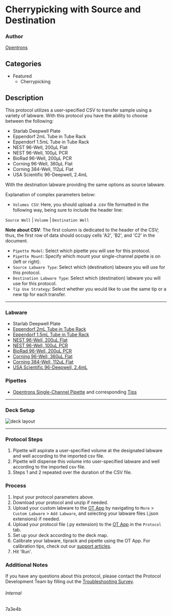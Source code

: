 # Cherrypicking with Source and Destination

### Author
[Opentrons](https://opentrons.com/)

## Categories
* Featured
	* Cherrypicking

## Description
This protocol utilizes a user-specified CSV to transfer sample using a variety of labware. With this protocol you have the ability to choose between the following:

* Starlab Deepwell Plate
* Eppendorf 2mL Tube in Tube Rack
* Eppendorf 1.5mL Tube in Tube Rack
* NEST 96-Well, 200µL Flat
* NEST 96-Well, 100µL PCR
* BioRad 96-Well, 200µL PCR
* Corning 96-Well, 360µL Flat
* Corning 384-Well, 112µL Flat
* USA Scientific 96-Deepwell, 2.4mL

With the destination labware providing the same options as source labware.

Explanation of complex parameters below:
* `Volumes CSV`: Here, you should upload a .csv file formatted in the following way, being sure to include the header line:

`Source Well` | `Volume` | `Destination Well`

**Note about CSV**: The first column is dedicated to the header of the CSV; thus, the first row of data should occupy cells 'A2', 'B2', and 'C2' in the document.

* `Pipette Model`: Select which pipette you will use for this protocol.
* `Pipette Mount`: Specify which mount your single-channel pipette is on (left or right).
* `Source Labware Type`: Select which (destination) labware you will use for this protocol.
* `Destination Labware Type`: Select which (destination) labware you will use for this protocol.
* `Tip Use Strategy`: Select whether you would like to use the same tip or a new tip for each transfer.

---

### Labware
* Starlab Deepwell Plate
* [Eppendorf 2mL Tube in Tube Rack](https://labware.opentrons.com/?category=tubeRack)
* [Eppendorf 1.5mL Tube in Tube Rack](https://labware.opentrons.com/?category=tubeRack)
* [NEST 96-Well, 200µL Flat](https://labware.opentrons.com/?category=wellPlate)
* [NEST 96-Well, 100µL PCR](https://labware.opentrons.com/?category=wellPlate)
* [BioRad 96-Well, 200µL PCR](https://labware.opentrons.com/?category=wellPlate)
* [Corning 96-Well, 360µL Flat](https://labware.opentrons.com/?category=wellPlate)
* [Corning 384-Well, 112µL Flat](https://labware.opentrons.com/?category=wellPlate)
* [USA Scientific 96-Deepwell, 2.4mL](https://labware.opentrons.com/?category=wellPlate)

### Pipettes
* [Opentrons Single-Channel Pipette](https://shop.opentrons.com/collections/ot-2-pipettes) and corresponding [Tips](https://shop.opentrons.com/collections/opentrons-tips)

---

### Deck Setup
![deck layout](https://opentrons-protocol-library-website.s3.amazonaws.com/custom-README-images/7a3e4b/Screen+Shot+2021-04-29+at+1.49.22+PM.png)


---

### Protocol Steps
1. Pipette will aspirate a user-specified volume at the designated labware and well according to the imported csv file.
2. Pipette will dispense this volume into user-specified labware and well according to the imported csv file.
3. Steps 1 and 2 repeated over the duration of the CSV file. 

### Process
1. Input your protocol parameters above.
2. Download your protocol and unzip if needed.
3. Upload your custom labware to the [OT App](https://opentrons.com/ot-app) by navigating to `More` > `Custom Labware` > `Add Labware`, and selecting your labware files (.json extensions) if needed.
4. Upload your protocol file (.py extension) to the [OT App](https://opentrons.com/ot-app) in the `Protocol` tab.
5. Set up your deck according to the deck map.
6. Calibrate your labware, tiprack and pipette using the OT App. For calibration tips, check out our [support articles](https://support.opentrons.com/en/collections/1559720-guide-for-getting-started-with-the-ot-2).
7. Hit 'Run'.

### Additional Notes
If you have any questions about this protocol, please contact the Protocol Development Team by filling out the [Troubleshooting Survey](https://protocol-troubleshooting.paperform.co/).

###### Internal
7a3e4b
